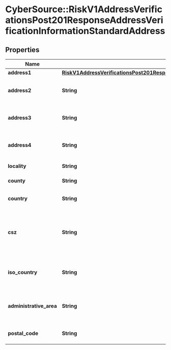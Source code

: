 # CyberSource::RiskV1AddressVerificationsPost201ResponseAddressVerificationInformationStandardAddress

## Properties
Name | Type | Description | Notes
------------ | ------------- | ------------- | -------------
**address1** | [**RiskV1AddressVerificationsPost201ResponseAddressVerificationInformationStandardAddressAddress1**](RiskV1AddressVerificationsPost201ResponseAddressVerificationInformationStandardAddressAddress1.md) |  | [optional] 
**address2** | **String** | Second line of the standardized address. | [optional] 
**address3** | **String** | Third line of the standardized address. | [optional] 
**address4** | **String** | Fourth line of the standardized address. | [optional] 
**locality** | **String** | Standardized city name. | [optional] 
**county** | **String** | U.S. county if available. | [optional] 
**country** | **String** | Standardized country name. | [optional] 
**csz** | **String** | Standardized city, state or province, and ZIP +4 code or postal code line. | [optional] 
**iso_country** | **String** | Standardized two-character ISO country code. | [optional] 
**administrative_area** | **String** | U.S.P.S. standardized state or province abbreviation. | [optional] 
**postal_code** | **String** | Standardized U.S. ZIP + 4 postal code. | [optional] 


